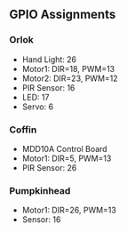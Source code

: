 ## GPIO Assignments

### Orlok
- Hand Light: 26
- Motor1: DIR=18, PWM=13
- Motor2: DIR=23, PWM=12
- PIR Sensor: 16
- LED: 17
- Servo: 6

### Coffin
- MDD10A Control Board
- Motor1: DIR=5, PWM=13
- PIR Sensor: 26

### Pumpkinhead
- Motor1: DIR=26, PWM=13
- Sensor: 16
